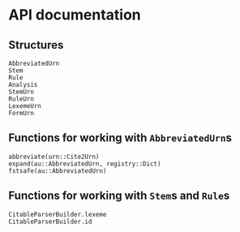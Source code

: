 # API documentation

## Structures

```@docs
AbbreviatedUrn
Stem
Rule
Analysis
StemUrn
RuleUrn
LexemeUrn
FormUrn
```


## Functions for working with `AbbreviatedUrn`s

```@docs
abbreviate(urn::Cite2Urn)
expand(au::AbbreviatedUrn, registry::Dict)
fstsafe(au::AbbreviatedUrn)
```

## Functions for working with `Stem`s and `Rule`s

```@docs
CitableParserBuilder.lexeme
CitableParserBuilder.id
```




